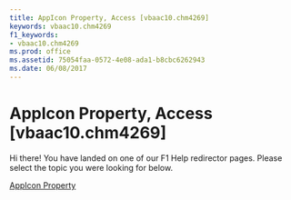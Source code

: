 ```yaml
---
title: AppIcon Property, Access [vbaac10.chm4269]
keywords: vbaac10.chm4269
f1_keywords:
- vbaac10.chm4269
ms.prod: office
ms.assetid: 75054faa-0572-4e08-ada1-b8cbc6262943
ms.date: 06/08/2017
---
```



# AppIcon Property, Access [vbaac10.chm4269]

Hi there! You have landed on one of our F1 Help redirector pages. Please select the topic you were looking for below.

[AppIcon Property](http://msdn.microsoft.com/library/e322784a-39f4-0055-c15e-5051a382c68e%28Office.15%29.aspx)

